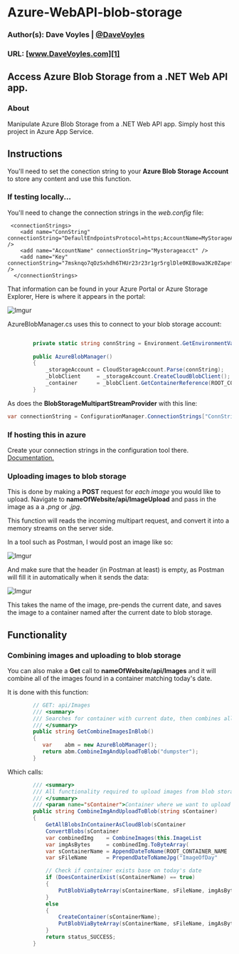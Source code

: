 # Azure-WebAPI-blob-storage
### Author(s): Dave Voyles | [@DaveVoyles](http://www.twitter.com/DaveVoyles)
### URL: [www.DaveVoyles.com][1]

Access Azure Blob Storage from a .NET Web API app.
----------
### About
Manipulate Azure Blob Storage from a .NET Web API app. Simply host this project in Azure App Service.


## Instructions
You'll need to set the conection string to your **Azure Blob Storage Account** to store any content and use this function.

### If testing locally...
You'll need to change the connection strings in the *web.config* file:

```xaml
 <connectionStrings>
    <add name="ConnString"  connectionString="DefaultEndpointsProtocol=https;AccountName=MyStorageAccount;AccountKey=7msknqo7qOzSxh34123Xa1gr5rglDle0KEBowa3Kz0ZapefBN45uV59YyBeFIn1v1jqe/sqeWYo12412Q==;" />
    <add name="AccountName" connectionString="Mystorageacct" />
    <add name="Key"         connectionString="7msknqo7qOzSxhdh6THUr23r23r1gr5rglDle0KEBowa3Kz0ZapefBN45uV59YyBeFIn1v1jqe/sq4234234Yoo2SfYQ==" />
  </connectionStrings>

```


That information can be found in your Azure Portal or Azure Storage Explorer, Here is where it appears in the portal:

![Imgur](http://i.imgur.com/bVsa0zI.png)

AzureBlobManager.cs uses this to connect to your blob storage account:

``` csharp

        private static string connString = Environment.GetEnvironmentVariable("ConnString");       
         
        public AzureBlobManager()
        {
            _storageAccount = CloudStorageAccount.Parse(connString);
            _blobClient     = _storageAccount.CreateCloudBlobClient();
            _container      = _blobClient.GetContainerReference(ROOT_CONTAINER_NAME);
        }
```

As does the **BlobStorageMultipartStreamProvider** with this line:

```csharp
var connectionString = ConfigurationManager.ConnectionStrings["ConnString"].ConnectionString;
```


### If hosting this in azure
Create your connection strings in the configuration tool there. [Documentation.](https://azure.microsoft.com/en-us/blog/windows-azure-web-sites-how-application-strings-and-connection-strings-work/)


### Uploading images to blob storage

This is done by making a **POST** request for *each image* you would like to upload. Navigate to **nameOfWebsite/api/ImageUpload** and pass in the image as a a *.png* or *.jpg*.

This function will  reads the incoming multipart request, and convert it into a memory streams on the server side.

In a tool such as Postman, I would post an image like so:

![Imgur](http://i.imgur.com/FTivg5G.png)

And make sure that the header (in Postman at least) is empty, as Postman will fill it in automatically when it sends the data:

![Imgur](http://i.imgur.com/f19NDwO.png)


This takes the name of the image, pre-pends the current date, and saves the image to a container named after the current date to blob storage. 

## Functionality

### Combining images and uploading to blob storage

You can also make a **Get** call to **nameOfWebsite/api/Images** and it will combine all of the images found in a container matching today's date. 

It is done with this function:

```csharp
        // GET: api/Images
        /// <summary>
        /// Searches for container with current date, then combines all images into one and uploads
        /// </summary>
        public string GetCombineImagesInBlob()
        {
           var    abm = new AzureBlobManager();
           return abm.CombineImgAndUploadToBlob("dumpster");
        }
```

Which calls:

```csharp
        /// <summary>
        /// All functionality required to upload images from blob storage
        /// </summary>
        /// <param name="sContainer">Container where we want to upload images to</param>
        public string CombineImgAndUploadToBlob(string sContainer)
        {
            GetAllBlobsInContainerAsCloudBlob(sContainer                           );
            ConvertBlobs(sContainer                                                );
            var combinedImg    = CombineImages(this.ImageList                      );
            var imgAsBytes     = combinedImg.ToByteArray(                          );
            var sContainerName = AppendDateToName(ROOT_CONTAINER_NAME              );
            var sFileName      = PrependDateToNameJpg("ImageOfDay"                 );

            // Check if container exists base on today's date
            if (DoesContainerExist(sContainerName) == true)
            {
                PutBlobViaByteArray(sContainerName, sFileName, imgAsBytes);
            }
            else
            {
                CreateContainer(sContainerName);
                PutBlobViaByteArray(sContainerName, sFileName, imgAsBytes);
            }
            return status_SUCCESS;
        }
```

  [1]: http://www.daveVoyles.com "My website"

